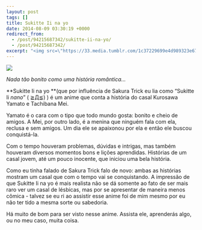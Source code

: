```yaml
---
layout: post
tags: []
title: Sukitte Ii na yo
date: 2014-08-09 03:30:19 +0000
redirect_from:
  - /post/94215687342/sukitte-ii-na-yo/
  - /post/94215687342/
excerpt: "<img src=\"https://33.media.tumblr.com/1c37229699e4d989323e67bea4a8e539/tumblr_inline_n9wfdgVYpM1qju32f.jpg\">"
---
```


![](https://33.media.tumblr.com/1c37229699e4d989323e67bea4a8e539/tumblr_inline_n9wfdgVYpM1qju32f.jpg)

*Nada tão bonito como uma história romântica…*

**Sukitte Ii na yo **(que por influência de Sakura Trick eu lia como
“Sukitte Ii *nano*” ( ≧Д≦) ) é um anime que conta a história do casal
Kurosawa Yamato e Tachibana Mei.

Yamato é o cara com o tipo que todo mundo gosta: bonito e cheio de
amigos. A Mei, por outro lado, é a menina que ninguém fala com ela,
reclusa e sem amigos. Um dia ele se apaixonou por ela e então ele buscou
conquistá-la.

Com o tempo houveram problemas, dúvidas e intrigas, mas também houveram
diversos momentos bons e lições aprendidas. Histórias de um casal jovem,
até um pouco inocente, que iniciou uma bela história.

Como eu tinha falado de Sakura Trick falo de novo: ambas as histórias
mostram um casal que com o tempo vai se conquistando. A impressão de que
Sukitte Ii na yo é mais realista não se dá somente ao fato de ser mais
raro ver um casal de lésbicas, mas por se apresentar de maneira menos
cômica - talvez se eu ri ao assistir esse anime foi de mim mesmo por eu
não ter tido a mesma sorte ou sabedoria.

Há muito de bom para ser visto nesse anime. Assista ele, aprenderás
algo, ou no meu caso, muita coisa.

